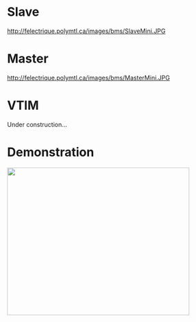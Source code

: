 # Slave #

http://felectrique.polymtl.ca/images/bms/SlaveMini.JPG

# Master #

http://felectrique.polymtl.ca/images/bms/MasterMini.JPG

# VTIM #

Under construction...

# Demonstration #

<a href='http://www.youtube.com/watch?feature=player_embedded&v=B0LCZfnk_24' target='_blank'><img src='http://img.youtube.com/vi/B0LCZfnk_24/0.jpg' width='425' height=344 /></a>